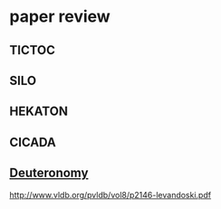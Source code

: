 # paper review

## TICTOC

## SILO

## HEKATON

## CICADA

## [Deuteronomy](http://justinlevandoski.org/papers/CIDR2011_Deuteronomy.pdf)
http://www.vldb.org/pvldb/vol8/p2146-levandoski.pdf


